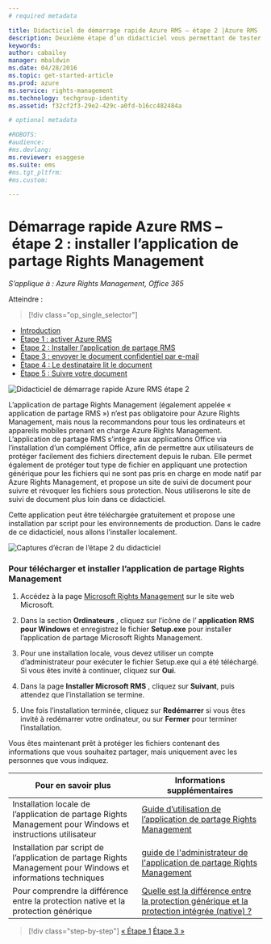 ```yaml
---
# required metadata

title: Didacticiel de démarrage rapide Azure RMS – étape 2 |Azure RMS
description: Deuxième étape d’un didacticiel vous permettant de tester rapidement Microsoft Azure Rights Management au sein de votre organisation en seulement 5 étapes qui devraient vous prendre moins de 15 minutes.
keywords:
author: cabailey
manager: mbaldwin
ms.date: 04/28/2016
ms.topic: get-started-article
ms.prod: azure
ms.service: rights-management
ms.technology: techgroup-identity
ms.assetid: f32cf2f3-29e2-429c-a0fd-b16cc482484a

# optional metadata

#ROBOTS:
#audience:
#ms.devlang:
ms.reviewer: esaggese
ms.suite: ems
#ms.tgt_pltfrm:
#ms.custom:

---
```




# Démarrage rapide Azure RMS – étape 2 : installer l’application de partage Rights Management

*S’applique à : Azure Rights Management, Office 365*


Atteindre : 
> [!div class="op_single_selector"]
- [Introduction](quick-start-tutorial.md)
- [Étape 1 : activer Azure RMS](tutorial-step1.md)
- [Étape 2 : Installer l’application de partage RMS](tutorial-step2.md)
- [Étape 3 : envoyer le document confidentiel par e-mail](tutorial-step3.md)
- [Étape 4 : Le destinataire lit le document](tutorial-step4.md)
- [Étape 5 : Suivre votre document](tutorial-step5.md)


![Didacticiel de démarrage rapide Azure RMS étape 2](../media/AzRMS_QuickStartSteps2.PNG)

L’application de partage Rights Management (également appelée « application de partage RMS ») n’est pas obligatoire pour Azure Rights Management, mais nous la recommandons pour tous les ordinateurs et appareils mobiles prenant en charge Azure Rights Management. L’application de partage RMS s’intègre aux applications Office via l’installation d’un complément Office, afin de permettre aux utilisateurs de protéger facilement des fichiers directement depuis le ruban. Elle permet également de protéger tout type de fichier en appliquant une protection générique pour les fichiers qui ne sont pas pris en charge en mode natif par Azure Rights Management, et propose un site de suivi de document pour suivre et révoquer les fichiers sous protection. Nous utiliserons le site de suivi de document plus loin dans ce didacticiel.

Cette application peut être téléchargée gratuitement et propose une installation par script pour les environnements de production. Dans le cadre de ce didacticiel, nous allons l’installer localement.

![Captures d’écran de l’étape 2 du didacticiel](../media/AzRMS_Tutorial_2_Screenshots.png)

### Pour télécharger et installer l’application de partage Rights Management

1.  Accédez à la page [Microsoft Rights Management](http://go.microsoft.com/fwlink/?LinkId=303970) sur le site web Microsoft.

2.  Dans la section **Ordinateurs** , cliquez sur l’icône de l’ **application RMS pour Windows** et enregistrez le fichier **Setup.exe** pour installer l’application de partage Microsoft Rights Management.

3.  Pour une installation locale, vous devez utiliser un compte d’administrateur pour exécuter le fichier Setup.exe qui a été téléchargé. Si vous êtes invité à continuer, cliquez sur **Oui**.

4.  Dans la page **Installer Microsoft RMS** , cliquez sur **Suivant**, puis attendez que l’installation se termine.

5.  Une fois l’installation terminée, cliquez sur **Redémarrer** si vous êtes invité à redémarrer votre ordinateur, ou sur  **Fermer** pour terminer l’installation.

Vous êtes maintenant prêt à protéger les fichiers contenant des informations que vous souhaitez partager, mais uniquement avec les personnes que vous indiquez.

|Pour en savoir plus|Informations supplémentaires|
|--------------------------------|--------------------------|
|Installation locale de l’application de partage Rights Management pour Windows et instructions utilisateur|[Guide d’utilisation de l’application de partage Rights Management](../rms-client/sharing-app-user-guide.md)|
|Installation par script de l’application de partage Rights Management pour Windows et informations techniques|[guide de l'administrateur de l'application de partage Rights Management](../rms-client/sharing-app-admin-guide.md)|
|Pour comprendre la différence entre la protection native et la protection générique|[Quelle est la différence entre la protection générique et la protection intégrée (native) ?](../rms-client/sharing-app-dialog-box.md#what-s-the-difference-between-generic-protection-and-built-in-native-protection-)|


>[!div class="step-by-step"] [« Étape 1](quick-start-tutorial.md)
[Étape 3 »](tutorial-step3.md)

<!--HONumber=May16_HO2-->


